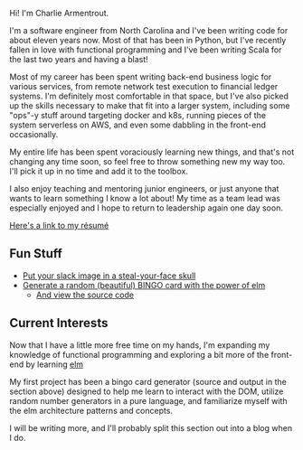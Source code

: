 Hi! I'm Charlie Armentrout.

I'm a software engineer from North Carolina and I've been writing code for about eleven years now. Most of that has been in Python, but I've recently fallen in love with functional programming and I've been writing Scala for the last two years and having a blast!

Most of my career has been spent writing back-end business logic for various services, from remote network test execution to financial ledger systems. I'm definitely most comfortable in that space, but I've also picked up the skills necessary to make that fit into a larger system, including some "ops"-y stuff around targeting docker and k8s, running pieces of the system serverless on AWS, and even some dabbling in the front-end occasionally.

My entire life has been spent voraciously learning new things, and that's not changing any time soon, so feel free to throw something new my way too. I'll pick it up in no time and add it to the toolbox.

I also enjoy teaching and mentoring junior engineers, or just anyone that wants to learn something I know a lot about! My time as a team lead was especially enjoyed and I hope to return to leadership again one day soon.

[Here's a link to my résumé](./resume.pdf)

## Fun Stuff
- [Put your slack image in a steal-your-face skull](./stealie)
- [Generate a random (beautiful) BINGO card with the power of elm](./bingo)
    - [And view the source code](https://github.com/LegNBass/bingo)

## Current Interests
Now that I have a little more free time on my hands, I'm expanding my knowledge of functional programming and exploring a bit more of the front-end by learning [elm](https://elm-lang.org/)

My first project has been a bingo card generator (source and output in the section above) designed to help me learn to interact with the DOM, utilize random number generators in a pure language, and familiarize myself with the elm architecture patterns and concepts.

I will be writing more, and I'll probably split this section out into a blog when I do.
